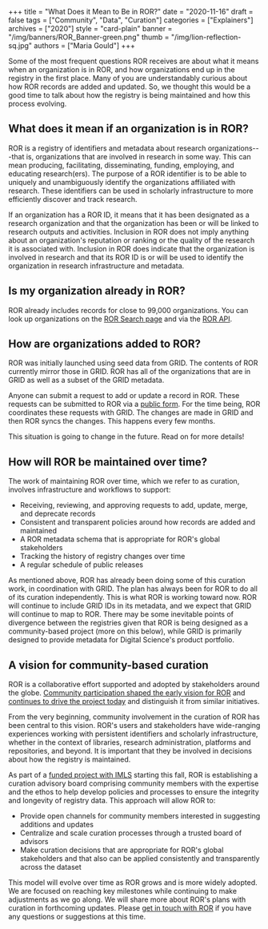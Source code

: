 +++
title = "What Does it Mean to Be in ROR?"
date = "2020-11-16"
draft = false
tags = ["Community", "Data", "Curation"]
categories = ["Explainers"]
archives = ["2020"]
style = "card-plain"
banner = "/img/banners/ROR_Banner-green.png"
thumb = "/img/lion-reflection-sq.jpg"
authors = ["Maria Gould"]
+++

Some of the most frequent questions ROR receives are about what it means when an organization is in ROR, and how organizations end up in the registry in the first place. Many of you are understandably curious about how ROR records are added and updated. So, we thought this would be a good time to talk about how the registry is being maintained and how this process evolving.

## What does it mean if an organization is in ROR?

ROR is a registry of identifiers and metadata about research organizations---that is, organizations that are involved in research in some way. This can mean producing, facilitating, disseminating, funding, employing, and educating research(ers). The purpose of a ROR identifier is to be able to uniquely and unambiguously identify the organizations affiliated with research. These identifiers can be used in scholarly infrastructure to more efficiently discover and track research.

If an organization has a ROR ID, it means that it has been designated as a research organization and that the organization has been or will be linked to research outputs and activities. Inclusion in ROR does not imply anything about an organization's reputation or ranking or the quality of the research it is associated with. Inclusion in ROR does indicate that the organization is involved in research and that its ROR ID is or will be used to identify the organization in research infrastructure and metadata.

## Is my organization already in ROR?

ROR already includes records for close to 99,000 organizations. You can look up organizations on the [ROR Search page](https://ror.org/search) and via the [ROR API](https://api.ror.org/organizations).  

## How are organizations added to ROR? 

ROR was initially launched using seed data from GRID. The contents of ROR currently mirror those in GRID. ROR has all of the organizations that are in GRID as well as a subset of the GRID metadata.

Anyone can submit a request to add or update a record in ROR. These requests can be submitted to ROR via a [public form](https://ror.org/curation). For the time being, ROR coordinates these requests with GRID. The changes are made in GRID and then ROR syncs the changes. This happens every few months.

This situation is going to change in the future. Read on for more details!

## How will ROR be maintained over time?

The work of maintaining ROR over time, which we refer to as curation, involves infrastructure and workflows to support:

- Receiving, reviewing, and approving requests to add, update, merge, and deprecate records
- Consistent and transparent policies around how records are added and maintained
- A ROR metadata schema that is appropriate for ROR's global stakeholders
- Tracking the history of registry changes over time
- A regular schedule of public releases

As mentioned above, ROR has already been doing some of this curation work, in coordination with GRID. The plan has always been for ROR to do all of its curation independently. This is what ROR is working toward now. ROR will continue to include GRID IDs in its metadata, and we expect that GRID will continue to map to ROR. There may be some inevitable points of divergence between the registries given that ROR is being designed as a community-based project (more on this below), while GRID is primarily designed to provide metadata for Digital Science's product portfolio.

## A vision for community-based curation

ROR is a collaborative effort supported and adopted by stakeholders around the globe. [Community participation shaped the early vision for ROR](https://ror.org/about/history) and [continues to drive the project today](https://ror.org/blog/2020-11-11-who-is-the-ror-community) and distinguish it from similar initiatives.

From the very beginning, community involvement in the curation of ROR has been central to this vision. ROR's users and stakeholders have wide-ranging experiences working with persistent identifiers and scholarly infrastructure, whether in the context of libraries, research administration, platforms and repositories, and beyond. It is important that they be involved in decisions about how the registry is maintained.

As part of a [funded project with IMLS](https://www.imls.gov/grants/awarded/lg-246305-ols-20) starting this fall, ROR is establishing a curation advisory board comprising community members with the expertise and the ethos to help develop policies and processes to ensure the integrity and longevity of registry data. This approach will allow ROR to: 

- Provide open channels for community members interested in suggesting additions and updates
- Centralize and scale curation processes through a trusted board of advisors
- Make curation decisions that are appropriate for ROR's global stakeholders and that also can be applied consistently and transparently across the dataset

This model will evolve over time as ROR grows and is more widely adopted. We are focused on reaching key milestones while continuing to make adjustments as we go along. We will share more about ROR's plans with curation in forthcoming updates. Please [get in touch with ROR](mailto:info@ror.org) if you have any questions or suggestions at this time.

